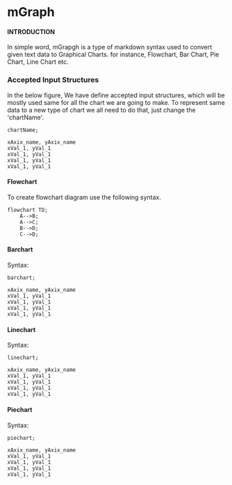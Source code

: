 # mGraph
#### INTRODUCTION
In simple word, mGrapgh is a type of markdown syntax used to convert given text data to Graphical Charts. for instance, Flowchart, Bar Chart, Pie Chart, Line Chart etc. 

### Accepted Input Structures
In the below figure, We have define accepted input structures, which will be mostly used same for all the chart we are going to make. To represent same data to a new type of chart we all need to do that, just change the 'chartName'.

```
chartName;

xAxix_name, yAxix_name
xVal_1, yVal_1 
xVal_1, yVal_1 
xVal_1, yVal_1 
xVal_1, yVal_1 

```

#### Flowchart
To create flowchart diagram use the following syntax.
```
flowchart TD;
    A-->B;
    A-->C;
    B-->D;
    C-->D;
```
#### Barchart
Syntax:
```
barchart;

xAxix_name, yAxix_name
xVal_1, yVal_1 
xVal_1, yVal_1 
xVal_1, yVal_1 
xVal_1, yVal_1 

```
#### Linechart
Syntax:
```
linechart;

xAxix_name, yAxix_name
xVal_1, yVal_1 
xVal_1, yVal_1 
xVal_1, yVal_1 
xVal_1, yVal_1 

```

#### Piechart
Syntax:
```
piechart;

xAxix_name, yAxix_name
xVal_1, yVal_1 
xVal_1, yVal_1 
xVal_1, yVal_1 
xVal_1, yVal_1 

```
